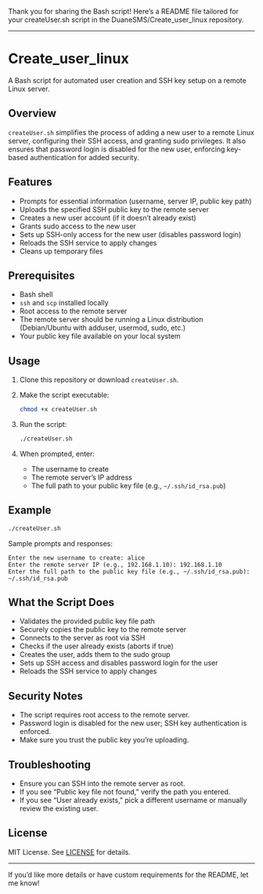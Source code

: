 Thank you for sharing the Bash script! Here’s a README file tailored for your createUser.sh script in the DuaneSMS/Create_user_linux repository.

---

# Create_user_linux

A Bash script for automated user creation and SSH key setup on a remote Linux server.

## Overview

`createUser.sh` simplifies the process of adding a new user to a remote Linux server, configuring their SSH access, and granting sudo privileges. It also ensures that password login is disabled for the new user, enforcing key-based authentication for added security.

## Features

- Prompts for essential information (username, server IP, public key path)
- Uploads the specified SSH public key to the remote server
- Creates a new user account (if it doesn’t already exist)
- Grants sudo access to the new user
- Sets up SSH-only access for the new user (disables password login)
- Reloads the SSH service to apply changes
- Cleans up temporary files

## Prerequisites

- Bash shell
- `ssh` and `scp` installed locally
- Root access to the remote server
- The remote server should be running a Linux distribution (Debian/Ubuntu with adduser, usermod, sudo, etc.)
- Your public key file available on your local system

## Usage

1. Clone this repository or download `createUser.sh`.
2. Make the script executable:

   ```bash
   chmod +x createUser.sh
   ```

3. Run the script:

   ```bash
   ./createUser.sh
   ```

4. When prompted, enter:
   - The username to create
   - The remote server’s IP address
   - The full path to your public key file (e.g., `~/.ssh/id_rsa.pub`)

## Example

```bash
./createUser.sh
```

Sample prompts and responses:

```
Enter the new username to create: alice
Enter the remote server IP (e.g., 192.168.1.10): 192.168.1.10
Enter the full path to the public key file (e.g., ~/.ssh/id_rsa.pub): ~/.ssh/id_rsa.pub
```

## What the Script Does

- Validates the provided public key file path
- Securely copies the public key to the remote server
- Connects to the server as root via SSH
- Checks if the user already exists (aborts if true)
- Creates the user, adds them to the sudo group
- Sets up SSH access and disables password login for the user
- Reloads the SSH service to apply changes

## Security Notes

- The script requires root access to the remote server.
- Password login is disabled for the new user; SSH key authentication is enforced.
- Make sure you trust the public key you’re uploading.

## Troubleshooting

- Ensure you can SSH into the remote server as root.
- If you see “Public key file not found,” verify the path you entered.
- If you see “User already exists,” pick a different username or manually review the existing user.

## License

MIT License. See [LICENSE](LICENSE) for details.

---

If you’d like more details or have custom requirements for the README, let me know!